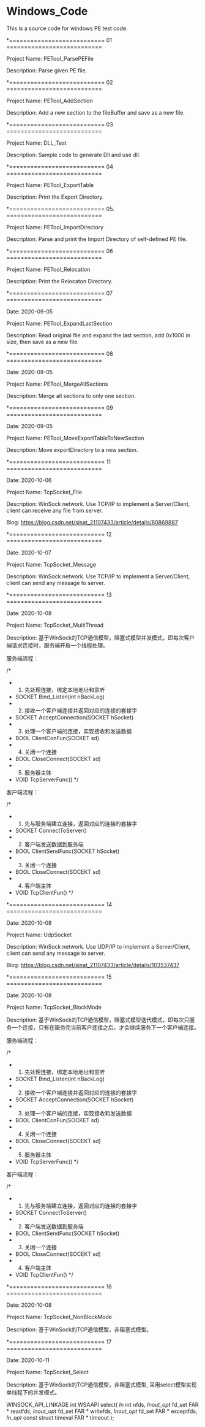# Windows_Code

This is a source code for windows PE test code.


*=========================== 01 ===========================  

Project Name: PETool_ParsePEFile

Description: Parse given PE file.


*=========================== 02 ===========================  

Project Name: PETool_AddSection

Description: Add a new section to the fileBuffer and save as a new file.


*=========================== 03  =========================== 

Project Name: DLL_Test

Description: Sample code to generate Dll and use dll.


*=========================== 04  ===========================  

Project Name: PETool_ExportTable

Description: Print the Export Directory.


*=========================== 05.  ===========================  

Project Name: PETool_ImportDirectory

Description: Parse and print the Import Directory of self-defined PE file.



*=========================== 06  =========================== 

Project Name: PETool_Relocation

Description: Print the Relocaton Directory.


*=========================== 07  =========================== 

Date: 2020-09-05

Project Name: PETool_ExpandLastSection

Description: Read original file and expand the last section, add 0x1000 in size, then save as a new file.


*=========================== 08  =========================== 

Date: 2020-09-05

Project Name: PETool_MergeAllSections

Description: Merge all sections to only one section.


*=========================== 09  =========================== 

Date: 2020-09-05

Project Name: PETool_MoveExportTableToNewSection

Description: Move exportDirectory to a new section.


*=========================== 11  =========================== 

Date: 2020-10-06

Project Name: TcpSocket_File

Description: WinSock network. Use TCP/IP to implement a Server/Client, client can receive any file from server.

Blog: https://blog.csdn.net/sinat_21107433/article/details/80869887


*=========================== 12  =========================== 

Date: 2020-10-07

Project Name: TcpSocket_Message

Description: WinSock network. Use TCP/IP to implement a Server/Client, client can send any message to server.


*=========================== 13  =========================== 

Date: 2020-10-08

Project Name: TcpSocket_MultiThread

Description: 基于WinSock的TCP通信模型，阻塞式模型并发模式，即每次客户端请求连接时，服务端开启一个线程处理。

服务端流程：

/*
* 1. 先处理连接，绑定本地地址和监听
*    SOCKET Bind_Listen(int nBackLog)
* 2. 接收一个客户端连接并返回对应的连接的套接字
*    SOCKET AcceptConnection(SOCKET hSocket)
* 3. 处理一个客户端的连接，实现接收和发送数据
*    BOOL ClientConFun(SOCKET sd)
* 4. 关闭一个连接
*    BOOL CloseConnect(SOCEKT sd)
* 5. 服务器主体
*    VOID TcpServerFunc()
*/

客户端流程：

/*
* 1. 先与服务端建立连接，返回对应的连接的套接字
*    SOCKET ConnectToServer()
* 2. 客户端发送数据到服务端
*    BOOL ClientSendFunc(SOCKET hSocket)
* 3. 关闭一个连接
*    BOOL CloseConnect(SOCEKT sd)
* 4. 客户端主体
*    VOID TcpClientFun()
*/


*=========================== 14  =========================== 

Date: 2020-10-08

Project Name: UdpSocket

Description: WinSock network. Use UDP/IP to implement a Server/Client, client can send any message to server.

Blog: https://blog.csdn.net/sinat_21107433/article/details/103537437


*=========================== 15  =========================== 

Date: 2020-10-08

Project Name: TcpSocket_BlockMode

Description: 基于WinSock的TCP通信模型，阻塞式模型迭代模式，即每次只服务一个连接，只有在服务完当前客户连接之后，才会继续服务下一个客户端连接。

服务端流程：

/*
* 1. 先处理连接，绑定本地地址和监听
*    SOCKET Bind_Listen(int nBackLog)
* 2. 接收一个客户端连接并返回对应的连接的套接字
*    SOCKET AcceptConnection(SOCKET hSocket)
* 3. 处理一个客户端的连接，实现接收和发送数据
*    BOOL ClientConFun(SOCKET sd)
* 4. 关闭一个连接
*    BOOL CloseConnect(SOCEKT sd)
* 5. 服务器主体
*    VOID TcpServerFunc()
*/

客户端流程：

/*
* 1. 先与服务端建立连接，返回对应的连接的套接字
*    SOCKET ConnectToServer()
* 2. 客户端发送数据到服务端
*    BOOL ClientSendFunc(SOCKET hSocket)
* 3. 关闭一个连接
*    BOOL CloseConnect(SOCEKT sd)
* 4. 客户端主体
*    VOID TcpClientFun()
*/


*=========================== 16  =========================== 

Date: 2020-10-08

Project Name: TcpSocket_NonBlockMode

Description: 基于WinSock的TCP通信模型，非阻塞式模型。


*=========================== 17 =========================== 

Date: 2020-10-11

Project Name: TcpSocket_Select

Description: 基于WinSock的TCP通信模型，非阻塞式模型,  采用select模型实现单线程下的并发模式。

WINSOCK_API_LINKAGE
int
WSAAPI
select(
    _In_ int nfds,
    _Inout_opt_ fd_set FAR * readfds,
    _Inout_opt_ fd_set FAR * writefds,
    _Inout_opt_ fd_set FAR * exceptfds,
    _In_opt_ const struct timeval FAR * timeout
    );










